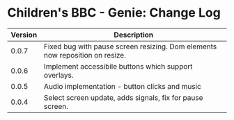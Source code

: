 # Children's BBC - Genie: Change Log

| Version | Description |
|---------|-------------|
| 0.0.7 | Fixed bug with pause screen resizing. Dom elements now reposition on resize. |
| 0.0.6 | Implement accessibile buttons which support overlays.  |
| 0.0.5 | Audio implementation - button clicks and music  |
| 0.0.4 | Select screen update, adds signals, fix for pause screen. |
